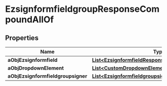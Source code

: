 

# EzsignformfieldgroupResponseCompoundAllOf


## Properties

| Name | Type | Description | Notes |
|------------ | ------------- | ------------- | -------------|
|**aObjEzsignformfield** | [**List&lt;EzsignformfieldResponseCompound&gt;**](EzsignformfieldResponseCompound.md) |  |  |
|**aObjDropdownElement** | [**List&lt;CustomDropdownElementResponseCompound&gt;**](CustomDropdownElementResponseCompound.md) |  |  [optional] |
|**aObjEzsignformfieldgroupsigner** | [**List&lt;EzsignformfieldgroupsignerResponseCompound&gt;**](EzsignformfieldgroupsignerResponseCompound.md) |  |  |



